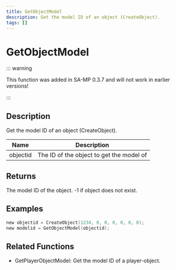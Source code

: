```yaml
---
title: GetObjectModel
description: Get the model ID of an object (CreateObject).
tags: []
---
```


# GetObjectModel

<TagLinks />

::: warning

This function was added in SA-MP 0.3.7 and will not work in earlier versions!

:::

## Description

Get the model ID of an object (CreateObject).

| Name     | Description                              |
| -------- | ---------------------------------------- |
| objectid | The ID of the object to get the model of |

## Returns

The model ID of the object. -1 if object does not exist.

## Examples

```c
new objectid = CreateObject(1234, 0, 0, 0, 0, 0, 0);
new modelid = GetObjectModel(objectid);
```

## Related Functions

- GetPlayerObjectModel: Get the model ID of a player-object.
